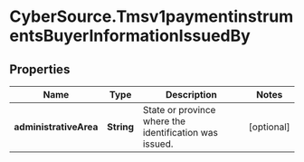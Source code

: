 # CyberSource.Tmsv1paymentinstrumentsBuyerInformationIssuedBy

## Properties
Name | Type | Description | Notes
------------ | ------------- | ------------- | -------------
**administrativeArea** | **String** | State or province where the identification was issued. | [optional] 


